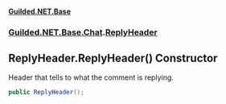 #### [Guilded.NET.Base](Guilded_NET_Base.md 'Guilded.NET.Base')
### [Guilded.NET.Base.Chat](Guilded_NET_Base.md#Guilded_NET_Base_Chat 'Guilded.NET.Base.Chat').[ReplyHeader](ReplyHeader.md 'Guilded.NET.Base.Chat.ReplyHeader')
## ReplyHeader.ReplyHeader() Constructor
Header that tells to what the comment is replying.  
```csharp
public ReplyHeader();
```
